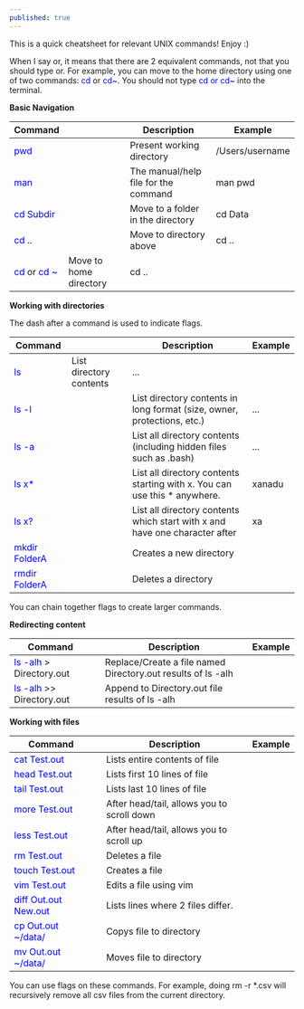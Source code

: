 ```yaml
---
published: true
---
```

This is a quick cheatsheet for relevant UNIX commands! Enjoy :)

When I say or, it means that there are 2 equivalent commands, not that you should type or. For example, you can move to the home directory using one of two commands: <span style="color:blue">cd</span> or <span style="color:blue">cd~</span>. You should not type <span style="color:blue">cd or cd~</span> into the terminal.

**Basic Navigation**

| Command |   | Description | Example |
|---  |---|---  |---|
| <span style="color:blue">pwd</span> |   | Present working directory | /Users/username |
| <span style="color:blue">man</span> |   | The manual/help file for the command | man pwd |
| <span style="color:blue">cd Subdir</span> |   | Move to a folder in the directory | cd Data |
| <span style="color:blue">cd ..</span> |   | Move to directory above | cd .. |
| <span style="color:blue">cd</span> or <span style="color:blue">cd ~</span> | Move to home directory | cd .. |

**Working with directories**

The dash after a command is used to indicate flags.

| Command |   | Description | Example |
|--------------------------|---|-----------------------------------------------------------------------------|-----------------|
| <span style="color:blue">ls</span> | List directory contents | ... |
| <span style="color:blue">ls -l</span> |   | List directory contents in long format (size, owner, protections, etc.) | ... |
| <span style="color:blue">ls -a</span> |   | List all directory contents (including hidden files such as .bash) | ... |
| <span style="color:blue">ls x*</span> |   | List all directory contents starting with x. You can use this * anywhere. | xanadu |
| <span style="color:blue">ls x?</span> |   | List all directory contents which start with x and have one character after | xa |
| <span style="color:blue">mkdir FolderA</span> |   | Creates a new directory |  |
| <span style="color:blue">rmdir FolderA</span> |   | Deletes a directory |  |

You can chain together flags to create larger commands.

**Redirecting content**

| Command                  |   | Description                                                                 | Example         |
|--------------------------|---|-----------------------------------------------------------------------------|-----------------|
| <span style="color:blue">ls -alh</span> > Directory.out  |   | Replace/Create a file named Directory.out results of ls -alh                |                 |
| <span style="color:blue">ls -alh</span> >> Directory.out |   | Append to Directory.out file results of ls -alh                             |                 |

**Working with files**

| Command |   | Description | Example |
|--------------------------|---|-----------------------------------------------------------------------------|-----------------|
| <span style="color:blue">cat Test.out</span> |   | Lists entire contents of file |  |
| <span style="color:blue">head Test.out</span> |   | Lists first 10 lines of file |  |
| <span style="color:blue">tail Test.out</span> |   | Lists last 10 lines of file |  |
| <span style="color:blue">more Test.out</span> |   | After head/tail, allows you to scroll down |  |
| <span style="color:blue">less Test.out</span> |   | After head/tail, allows you to scroll up |  |
| <span style="color:blue">rm Test.out</span> |   | Deletes a file |  |
| <span style="color:blue">touch Test.out</span> |   | Creates a file |  |
| <span style="color:blue">vim Test.out</span> |   | Edits a file using vim |  |
| <span style="color:blue">diff Out.out New.out</span> |   | Lists lines where 2 files differ. |  |
| <span style="color:blue">cp Out.out ~/data/</span> |   | Copys file to directory |  |
| <span style="color:blue">mv Out.out ~/data/</span> |   | Moves file to directory |  |

You can use flags on these commands. For example, doing rm -r \*.csv will recursively remove all csv files from the current directory.
